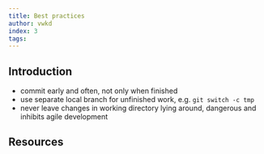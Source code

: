 ```yaml
---
title: Best practices
author: vwkd
index: 3
tags:
---
```


## Introduction

- commit early and often, not only when finished
- use separate local branch for unfinished work, e.g. `git switch -c tmp`
- never leave changes in working directory lying around, dangerous and inhibits agile development



## Resources